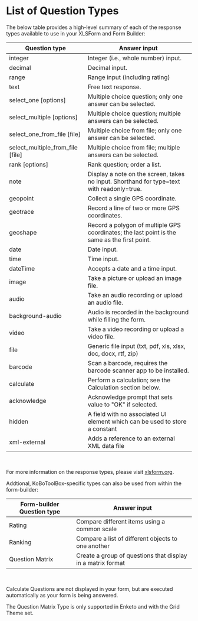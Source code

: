 # List of Question Types

The below table provides a high-level summary of each of the response types available to use in your XLSForm and Form Builder:

Question type | Answer input
---|---
integer | Integer (i.e., whole number) input.
decimal | Decimal input.
range | Range input (including rating)
text | Free text response.
select_one [options] | Multiple choice question; only one answer can be selected.
select_multiple [options] | Multiple choice question; multiple answers can be selected.
select_one_from_file [file] | Multiple choice from file; only one answer can be selected.
select_multiple_from_file [file] | Multiple choice from file; multiple answers can be selected.
rank [options] | Rank question; order a list.
note | Display a note on the screen, takes no input. Shorthand for type=text with readonly=true.
geopoint | Collect a single GPS coordinate.
geotrace | Record a line of two or more GPS coordinates.
geoshape | Record a polygon of multiple GPS coordinates; the last point is the same as the first point.
date | Date input.
time | Time input.
dateTime | Accepts a date and a time input.
image | Take a picture or upload an image file.
audio | Take an audio recording or upload an audio file.
background-audio | Audio is recorded in the background while filling the form.
video | Take a video recording or upload a video file.
file | Generic file input (txt, pdf, xls, xlsx, doc, docx, rtf, zip)
barcode | Scan a barcode, requires the barcode scanner app to be installed.
calculate | Perform a calculation; see the Calculation section below.
acknowledge | Acknowledge prompt that sets value to "OK" if selected.
hidden | A field with no associated UI element which can be used to store a constant
xml-external | Adds a reference to an external XML data file

<br/>

For more information on the response types, please visit [xlsform.org](http://xlsform.org/).

Addtional, KoBoToolBox-specific types can also be used from within the form-builder:

Form-builder Question type | Answer input
---|---
Rating | Compare different items using a common scale
Ranking | Compare a list of different objects to one another
Question Matrix | Create a group of questions that display in a matrix format

<br/>

<p class="note"><a class="reference" src="calculate_questions.html">Calculate Questions</a> are not displayed in your form, but are executed automatically as your form is being answered.</p>

<p class="note">The <a class="reference" src="matrix_response.html">Question Matrix Type</a> is only supported in Enketo and with the Grid Theme set. </p>
